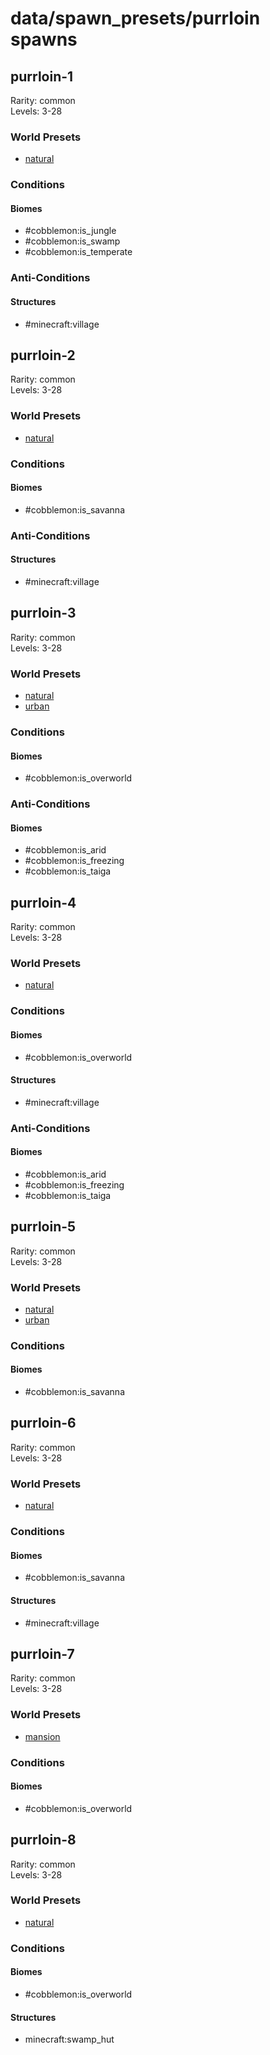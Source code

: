 # data/spawn_presets/purrloin spawns  
  
## purrloin-1  
Rarity: common  
Levels: 3-28  
  
### World Presets  
* [natural](/data/world_presets/natural.md)  
  
### Conditions  
  
#### Biomes  
  * #cobblemon:is_jungle
  * #cobblemon:is_swamp
  * #cobblemon:is_temperate
  
  
### Anti-Conditions  
  
#### Structures  
  * #minecraft:village
  
  
## purrloin-2  
Rarity: common  
Levels: 3-28  
  
### World Presets  
* [natural](/data/world_presets/natural.md)  
  
### Conditions  
  
#### Biomes  
  * #cobblemon:is_savanna
  
  
### Anti-Conditions  
  
#### Structures  
  * #minecraft:village
  
  
## purrloin-3  
Rarity: common  
Levels: 3-28  
  
### World Presets  
* [natural](/data/world_presets/natural.md)  
* [urban](/data/world_presets/urban.md)  
  
### Conditions  
  
#### Biomes  
  * #cobblemon:is_overworld
  
  
### Anti-Conditions  
  
#### Biomes  
  * #cobblemon:is_arid
  * #cobblemon:is_freezing
  * #cobblemon:is_taiga
  
  
## purrloin-4  
Rarity: common  
Levels: 3-28  
  
### World Presets  
* [natural](/data/world_presets/natural.md)  
  
### Conditions  
  
#### Biomes  
  * #cobblemon:is_overworld
  
  
#### Structures  
  * #minecraft:village
  
  
### Anti-Conditions  
  
#### Biomes  
  * #cobblemon:is_arid
  * #cobblemon:is_freezing
  * #cobblemon:is_taiga
  
  
## purrloin-5  
Rarity: common  
Levels: 3-28  
  
### World Presets  
* [natural](/data/world_presets/natural.md)  
* [urban](/data/world_presets/urban.md)  
  
### Conditions  
  
#### Biomes  
  * #cobblemon:is_savanna
  
  
## purrloin-6  
Rarity: common  
Levels: 3-28  
  
### World Presets  
* [natural](/data/world_presets/natural.md)  
  
### Conditions  
  
#### Biomes  
  * #cobblemon:is_savanna
  
  
#### Structures  
  * #minecraft:village
  
  
## purrloin-7  
Rarity: common  
Levels: 3-28  
  
### World Presets  
* [mansion](/data/world_presets/mansion.md)  
  
### Conditions  
  
#### Biomes  
  * #cobblemon:is_overworld
  
  
## purrloin-8  
Rarity: common  
Levels: 3-28  
  
### World Presets  
* [natural](/data/world_presets/natural.md)  
  
### Conditions  
  
#### Biomes  
  * #cobblemon:is_overworld
  
  
#### Structures  
  * minecraft:swamp_hut
  
